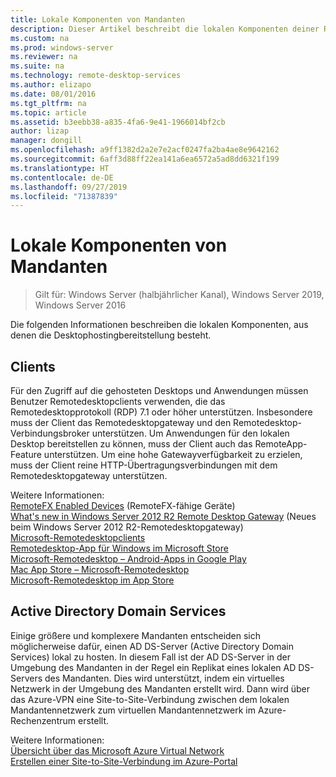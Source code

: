 ```yaml
---
title: Lokale Komponenten von Mandanten
description: Dieser Artikel beschreibt die lokalen Komponenten deiner RDS-Bereitstellung.
ms.custom: na
ms.prod: windows-server
ms.reviewer: na
ms.suite: na
ms.technology: remote-desktop-services
ms.author: elizapo
ms.date: 08/01/2016
ms.tgt_pltfrm: na
ms.topic: article
ms.assetid: b3eebb38-a835-4fa6-9e41-1966014bf2cb
author: lizap
manager: dongill
ms.openlocfilehash: a9ff1382d2a2e7e2acf0247fa2ba4ae8e9642162
ms.sourcegitcommit: 6aff3d88ff22ea141a6ea6572a5ad8dd6321f199
ms.translationtype: HT
ms.contentlocale: de-DE
ms.lasthandoff: 09/27/2019
ms.locfileid: "71387839"
---
```

# <a name="tenant-on-premises-components"></a>Lokale Komponenten von Mandanten

>Gilt für: Windows Server (halbjährlicher Kanal), Windows Server 2019, Windows Server 2016

Die folgenden Informationen beschreiben die lokalen Komponenten, aus denen die Desktophostingbereitstellung besteht.  
  
##  <a name="clients"></a>Clients  
Für den Zugriff auf die gehosteten Desktops und Anwendungen müssen Benutzer Remotedesktopclients verwenden, die das Remotedesktopprotokoll (RDP) 7.1 oder höher unterstützen. Insbesondere muss der Client das Remotedesktopgateway und den Remotedesktop-Verbindungsbroker unterstützen. Um Anwendungen für den lokalen Desktop bereitstellen zu können, muss der Client auch das RemoteApp-Feature unterstützen. Um eine hohe Gatewayverfügbarkeit zu erzielen, muss der Client reine HTTP-Übertragungsverbindungen mit dem Remotedesktopgateway unterstützen.  
  
Weitere Informationen:  
[RemoteFX Enabled Devices](https://social.technet.microsoft.com/wiki/contents/articles/14534.remotefx-enabled-devices.aspx) (RemoteFX-fähige Geräte)  
[What's new in Windows Server 2012 R2 Remote Desktop Gateway](https://blogs.technet.microsoft.com/enterprisemobility/2013/03/14/whats-new-in-windows-server-2012-remote-desktop-gateway/#transport) (Neues beim Windows Server 2012 R2-Remotedesktopgateway)  
[Microsoft-Remotedesktopclients](https://technet.microsoft.com/library/dn473009.aspx)  
[Remotedesktop-App für Windows im Microsoft Store](https://apps.microsoft.com/windows/app/remote-desktop/051f560e-5e9b-4dad-8b2e-fa5e0b05a480)  
[Microsoft-Remotedesktop – Android-Apps in Google Play](https://play.google.com/store/apps/details?id=com.microsoft.rdc.android)  
[Mac App Store – Microsoft-Remotedesktop](https://itunes.apple.com/app/microsoft-remote-desktop/id715768417?mt=12)  
[Microsoft-Remotedesktop im App Store](https://itunes.apple.com/app/microsoft-remote-desktop/id714464092?mt=8)  
  
##  <a name="active-directory-domain-services"></a>Active Directory Domain Services  
Einige größere und komplexere Mandanten entscheiden sich möglicherweise dafür, einen AD DS-Server (Active Directory Domain Services) lokal zu hosten. In diesem Fall ist der AD DS-Server in der Umgebung des Mandanten in der Regel ein Replikat eines lokalen AD DS-Servers des Mandanten. Dies wird unterstützt, indem ein virtuelles Netzwerk in der Umgebung des Mandanten erstellt wird. Dann wird über das Azure-VPN eine Site-to-Site-Verbindung zwischen dem lokalen Mandantennetzwerk zum virtuellen Mandantennetzwerk im Azure-Rechenzentrum erstellt.  
  
Weitere Informationen:  
[Übersicht über das Microsoft Azure Virtual Network](https://azure.microsoft.com/documentation/articles/virtual-networks-overview/)  
[Erstellen einer Site-to-Site-Verbindung im Azure-Portal](https://azure.microsoft.com/documentation/articles/vpn-gateway-howto-site-to-site-resource-manager-portal/)  


